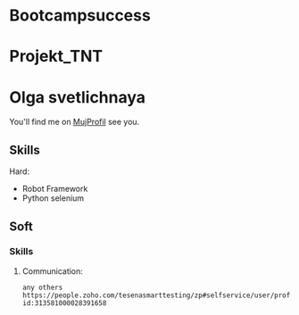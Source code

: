 # Bootcampsuccess
# Projekt_TNT
# Olga svetlichnaya

You'll find me on [MujProfil](https://people.zoho.com/tesenasmarttesting/zp#selfservice/user/profile-id:313581000028391658) see you.

## Skills

Hard:

- Robot Framework
- Python selenium


## Soft

### Skills

1. Communication:

   ```and
   any others https://people.zoho.com/tesenasmarttesting/zp#selfservice/user/profile-id:313581000028391658